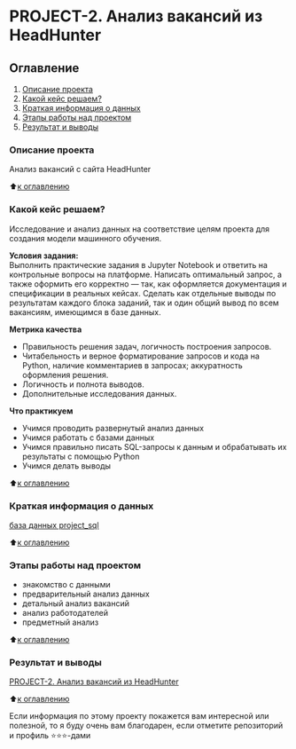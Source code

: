 # PROJECT-2. Анализ вакансий из HeadHunter

## Оглавление
1. [Описание проекта](https://github.com/Yul-Art/SF-DST/tree/main/PROJECT-2.%20Анализ%20вакансий%20из%20HeadHunter#описание-проекта)
2. [Какой кейс решаем?](https://github.com/Yul-Art/SF-DST/tree/main/PROJECT-2.%20Анализ%20вакансий%20из%20HeadHunter#какой-кейс-решаем)
3. [Краткая информация о данных](https://github.com/Yul-Art/SF-DST/tree/main/PROJECT-2.%20Анализ%20вакансий%20из%20HeadHunter#краткая-информация-о-данных)
4. [Этапы работы над проектом](https://github.com/Yul-Art/SF-DST/tree/main/PROJECT-2.%20Анализ%20вакансий%20из%20HeadHunter#этапы-работы-над-проектом)
5. [Результат и выводы](https://github.com/Yul-Art/SF-DST/tree/main/PROJECT-2.%20Анализ%20вакансий%20из%20HeadHunter#результат-и-выводы)


### Описание проекта
Анализ вакансий с сайта HeadHunter

:arrow_up:[к оглавлению](https://github.com/Yul-Art/SF-DST/tree/main/PROJECT-2.%20Анализ%20вакансий%20из%20HeadHunter#оглавление)

### Какой кейс решаем?    
Исследование и анализ данных на соответствие целям проекта для создания модели машинного обучения.

**Условия задания:**  
Выполнить практические задания в Jupyter Notebook и ответить на контрольные вопросы на платформе.
Написать оптимальный запрос, а также оформить его корректно — так, как оформляется документация и спецификации в реальных кейсах. 
Сделать как отдельные выводы по результатам каждого блока заданий, так и один общий вывод по всем вакансиям, имеющимся в базе данных.

**Метрика качества**  
* Правильность решения задач, логичность построения запросов.
* Читабельность и верное форматирование запросов и кода на Python, наличие комментариев в запросах; аккуратность оформления решения.
* Логичность и полнота выводов.
* Дополнительные исследования данных.


**Что практикуем**     
* Учимся проводить развернутый анализ данных
* Учимся работать с базами данных
* Учимся правильно писать SQL-запросы к данным и обрабатывать их результаты с помощью Python
* Учимся делать выводы

:arrow_up:[к оглавлению](https://github.com/Yul-Art/SF-DST/tree/main/PROJECT-2.%20Анализ%20вакансий%20из%20HeadHunter#оглавление)

### Краткая информация о данных
[база данных project_sql](http://178.154.241.204:3000/browse/3-project-sql)
 
:arrow_up:[к оглавлению](https://github.com/Yul-Art/SF-DST/tree/main/PROJECT-2.%20Анализ%20вакансий%20из%20HeadHunter#оглавление)

### Этапы работы над проектом  
* знакомство с данными
* предварительный анализ данных
* детальный анализ вакансий
* анализ работодателей
* предметный анализ

:arrow_up:[к оглавлению](https://github.com/Yul-Art/SF-DST/tree/main/PROJECT-2.%20Анализ%20вакансий%20из%20HeadHunter#оглавление)

### Результат и выводы 
[PROJECT-2. Анализ вакансий из HeadHunter](https://github.com/Yul-Art/SF-DST/blob/main/PROJECT-2.%20Анализ%20вакансий%20из%20HeadHunter/Project_2_Анализ_вакансий_HH.ipynb)

:arrow_up:[к оглавлению](https://github.com/Yul-Art/SF-DST/tree/main/PROJECT-2.%20Анализ%20вакансий%20из%20HeadHunter#оглавление)




Если информация по этому проекту покажется вам интересной или полезной, то я буду очень вам благодарен, если отметите репозиторий и профиль ⭐️⭐️⭐️-дами
